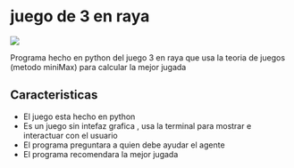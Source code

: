 # juego de 3 en raya

![](https://upload.wikimedia.org/wikipedia/commons/thumb/3/32/Tic_tac_toe.svg/522px-Tic_tac_toe.svg.png)

Programa hecho en python del juego 3 en raya que usa la teoria de juegos (metodo miniMax) para calcular la mejor jugada 

## Caracteristicas
- El juego esta hecho en python
- Es un juego sin intefaz grafica , usa la terminal para mostrar e interactuar con el usuario
- El programa preguntara a quien debe ayudar el agente
- El programa recomendara la mejor jugada

